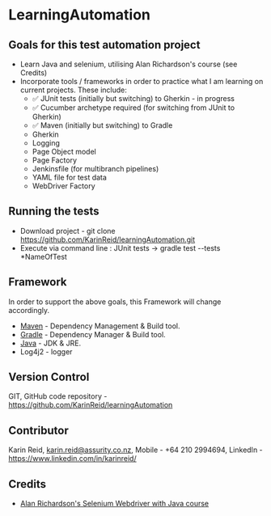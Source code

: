 # LearningAutomation

## Goals for this test automation project

* Learn Java and selenium, utilising Alan Richardson's course (see Credits)
* Incorporate tools / frameworks in order to practice what I am learning on current projects. These include:
    -   &#9989; JUnit tests (initially but switching) to Gherkin - in progress
    -   &#9989; Cucumber archetype required (for switching from JUnit to Gherkin)
    -   &#9989; Maven (initially but switching) to Gradle
    -   Gherkin
    -   Logging
    -   Page Object model
    -   Page Factory
    -   Jenkinsfile (for multibranch pipelines)
    -   YAML file for test data
    -   WebDriver Factory

## Running the tests

* Download project - git clone https://github.com/KarinReid/learningAutomation.git
* Execute via command line :
    JUnit tests -> gradle test --tests *NameOfTest


## Framework

In order to support the above goals, this Framework will change accordingly.
* [Maven](https://maven.apache.org/) - Dependency Management & Build tool.
* [Gradle](https://gradle.org/install/) - Dependency Manager & Build tool.
* [Java](https://docs.oracle.com/javase/8/docs/technotes/guides/install/install_overview.html) - JDK & JRE.
* Log4j2 - logger

## Version Control

GIT, GitHub code repository - https://github.com/KarinReid/learningAutomation

## Contributor

Karin Reid,
karin.reid@assurity.co.nz,
Mobile - +64 210 2994694,
LinkedIn - https://www.linkedin.com/in/karinreid/

## Credits
* [Alan Richardson's Selenium Webdriver with Java course](https://compendiumdev.zenler.com/courses/selenium-2-webdriver-basics-with-java)
